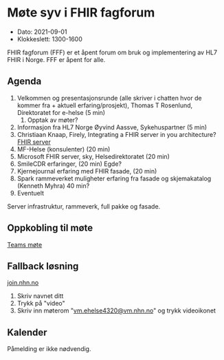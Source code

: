 # Møte syv i FHIR fagforum

* Dato: 2021-09-01
* Klokkeslett: 1300-1600

FHIR fagforum (FFF) er et åpent forum om bruk og implementering av HL7 FHIR i Norge. FFF er åpent for alle.

## Agenda

1. Velkommen og presentasjonsrunde (alle skriver i chatten hvor de kommer fra + aktuell erfaring/prosjekt), Thomas T Rosenlund, Direktoratet for e-helse (5 min)
   1. Opptak av møter?
3. Informasjon fra HL7 Norge Øyvind Aassve, Sykehuspartner (5 min)
4. Christiaan Knaap, Firely, Integrating a FHIR server in you architecture? [FHIR server](https://www.youtube.com/watch?v=TLc5FNxp0HE)
5. MF-Helse (konsulenter) (20 min)
6. Microsoft FHIR server, sky, Helsedirektoratet (20 min)
7. SmileCDR erfaringer, (20 min) Egde?
8. Kjernejournal erfaring med FHIR fasade, (20 min)
9. Spark rammeverket muligheter erfaring fra fasade og skjemakatalog (Kenneth Myhra) 40 min?
10. Eventuelt

Server infrastruktur, rammeverk, full pakke og fasade.

## Oppkobling til møte

[Teams møte](https://teams.microsoft.com/l/meetup-join/19%3ameeting_NGM1NmE0YTctMmRjZS00NTNkLTgxYjctNmY0ZDI4OGIxNDBk%40thread.v2/0?context=%7b%22Tid%22%3a%221f8fc8cc-99b4-410a-95fa-286dd143b04d%22%2c%22Oid%22%3a%22a216d89f-4166-4e08-9907-183e70a2a420%22%7d)

## Fallback løsning

[join.nhn.no](http://join.nhn.no)

1. Skriv navnet ditt  
1. Trykk på "video"  
1. Skriv inn møterom "vm.ehelse4320@vm.nhn.no" og trykk videoikonet  

## Kalender

Påmelding er ikke nødvendig.

